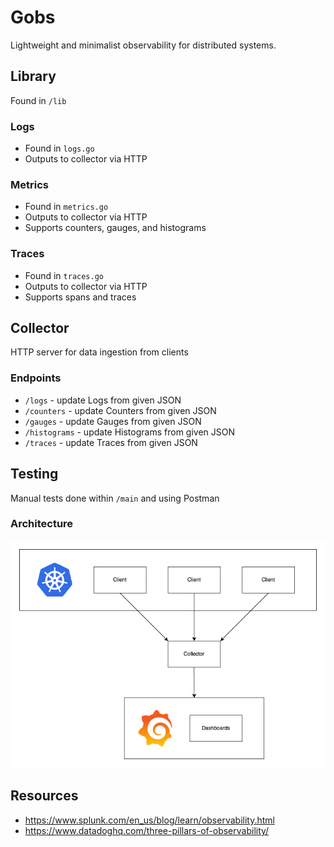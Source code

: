 # Gobs
Lightweight and minimalist observability for distributed systems.

## Library
Found in `/lib`

### Logs
- Found in `logs.go`
- Outputs to collector via HTTP

### Metrics
- Found in `metrics.go`
- Outputs to collector via HTTP
- Supports counters, gauges, and histograms

### Traces
- Found in `traces.go`
- Outputs to collector via HTTP
- Supports spans and traces

## Collector
HTTP server for data ingestion from clients

### Endpoints
- `/logs` - update Logs from given JSON
- `/counters` - update Counters from given JSON
- `/gauges` - update Gauges from given JSON
- `/histograms` - update Histograms from given JSON
- `/traces` - update Traces from given JSON

## Testing
Manual tests done within `/main` and using Postman

### Architecture
![arch](./assets/arch.png)

## Resources
- https://www.splunk.com/en_us/blog/learn/observability.html
- https://www.datadoghq.com/three-pillars-of-observability/
